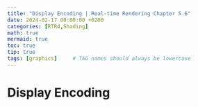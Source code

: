 ```yaml
---
title: "Display Encoding | Real-time Rendering Chapter 5.6"
date: 2024-02-17 00:00:00 +0200
categories: [RTR4,Shading]
math: true
mermaid: true
toc: true
tip: true
tags: [graphics]     # TAG names should always be lowercase
---
```

# Display Encoding